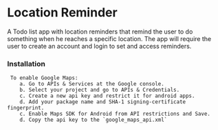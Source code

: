 # Location Reminder

A Todo list app with location reminders that remind the user to do something when he reaches a specific location. The app will require the user to create an account and login to set and access reminders.


### Installation

```
 To enable Google Maps:
    a. Go to APIs & Services at the Google console.
    b. Select your project and go to APIs & Credentials.
    c. Create a new api key and restrict it for android apps.
    d. Add your package name and SHA-1 signing-certificate fingerprint.
    c. Enable Maps SDK for Android from API restrictions and Save.
    d. Copy the api key to the `google_maps_api.xml`
```

